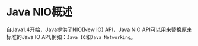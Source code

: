 # Java NIO概述

自Java1.4开始，Java提供了NIO\(New IO\) API，Java NIO API可以用来替换原来标准的Java IO API,例如：`Java IO`和`Java Networking`。

